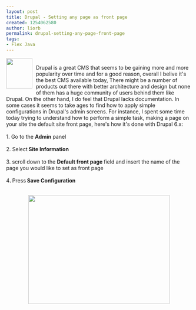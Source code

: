 ```yaml
---
layout: post
title: Drupal - Setting any page as front page
created: 1254062580
author: liorb
permalink: drupal-setting-any-page-front-page
tags:
- Flex Java
---
```

<a onblur="try {parent.deselectBloggerImageGracefully();} catch(e) {}" href="http://1.bp.blogspot.com/_tECzk8Tdl88/Sr97KiBdL3I/AAAAAAAAAEI/vaTdsi1qaoY/s1600-h/drupal.jpeg"><img style="margin: 0pt 10px 10px 0pt; float: left; cursor: pointer; width: 71px; height: 82px;" src="http://1.bp.blogspot.com/_tECzk8Tdl88/Sr97KiBdL3I/AAAAAAAAAEI/vaTdsi1qaoY/s400/drupal.jpeg" alt="" id="BLOGGER_PHOTO_ID_5386159100220223346" border="0" /></a><br />Drupal is a great CMS that seems to be gaining more and more popularity over time and for a good reason, overall I belive it's the best CMS available today, There might be a number of products out there with better architecture and design but none of them has a huge community of users behind them like Drupal. On the other hand, I do feel that Drupal lacks documentation. In some cases it seems to take ages to find how to apply simple configurations in Drupal's admin screens. For instance, I spent some time today trying to understand how to perform a simple task, making a page on your site the default site front page, here's how it's done with Drupal 6.x:<br /><br />1. Go to the <span style="font-weight: bold;">Admin</span> panel<br /><br />2. Select<span style="font-weight: bold;"> Site Information</span><br /><br />3. scroll down to the <span style="font-weight: bold;">Default front page </span>field and insert the name of the page you would like to set as front page<span style="font-weight: bold;"><br /><br /></span><span>4</span><span style="font-weight: bold;">. </span>Press<span style="font-weight: bold;"> Save Configuration<br /><br /></span><div style="text-align: center;"><a onblur="try {parent.deselectBloggerImageGracefully();} catch(e) {}" href="http://2.bp.blogspot.com/_tECzk8Tdl88/Sr9-rxT9NgI/AAAAAAAAAEQ/bSHixeJYt00/s1600-h/admin.png"><img style="cursor: pointer; width: 384px; height: 295px;" src="http://2.bp.blogspot.com/_tECzk8Tdl88/Sr9-rxT9NgI/AAAAAAAAAEQ/bSHixeJYt00/s400/admin.png" alt="" id="BLOGGER_PHOTO_ID_5386162969794917890" border="0" /></a><br /></div><span style="font-weight: bold;"><br /><br /></span>

